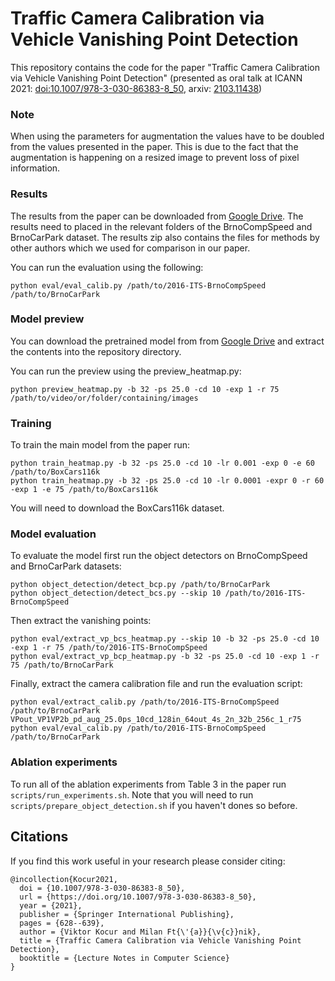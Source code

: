 # Traffic Camera Calibration via Vehicle Vanishing Point Detection

This repository contains the code for the paper "Traffic Camera Calibration via Vehicle Vanishing Point Detection" (presented as oral talk at ICANN 2021: [doi:10.1007/978-3-030-86383-8_50](https://doi.org/10.1007/978-3-030-86383-8_50), arxiv: [2103.11438](https://arxiv.org/abs/2103.11438))

### Note

When using the parameters for augmentation the values have to be doubled from the values presented in the paper. This is due to the fact that the augmentation is happening on a resized image to prevent loss of pixel information.

### Results

The results from the paper can be downloaded from [Google Drive](https://drive.google.com/file/d/1JfG1kZQf82I5y9z5kAom-zlsh8Hw7qvG/view?usp=sharing). The results need to placed in the relevant folders of the BrnoCompSpeed and BrnoCarPark dataset. The results zip also contains the files for methods by other authors which we used for comparison in our paper.

You can run the evaluation using the following:
```
python eval/eval_calib.py /path/to/2016-ITS-BrnoCompSpeed /path/to/BrnoCarPark
```

### Model preview

You can download the pretrained model from from [Google Drive](https://drive.google.com/file/d/1Ppz96cIEol_UqgF2mQpoTxKkGwVvQ38P/view?usp=sharing) and extract the contents into the repository directory.

You can run the preview using the preview_heatmap.py:

```
python preview_heatmap.py -b 32 -ps 25.0 -cd 10 -exp 1 -r 75 /path/to/video/or/folder/containing/images
```

### Training

To train the main model from the paper run:

```
python train_heatmap.py -b 32 -ps 25.0 -cd 10 -lr 0.001 -exp 0 -e 60 /path/to/BoxCars116k
python train_heatmap.py -b 32 -ps 25.0 -cd 10 -lr 0.0001 -expr 0 -r 60 -exp 1 -e 75 /path/to/BoxCars116k
```

You will need to download the BoxCars116k dataset.

### Model evaluation

To evaluate the model first run the object detectors on BrnoCompSpeed and BrnoCarPark datasets:

```
python object_detection/detect_bcp.py /path/to/BrnoCarPark
python object_detection/detect_bcs.py --skip 10 /path/to/2016-ITS-BrnoCompSpeed
```

Then extract the vanishing points:

```
python eval/extract_vp_bcs_heatmap.py --skip 10 -b 32 -ps 25.0 -cd 10 -exp 1 -r 75 /path/to/2016-ITS-BrnoCompSpeed
python eval/extract_vp_bcp_heatmap.py -b 32 -ps 25.0 -cd 10 -exp 1 -r 75 /path/to/BrnoCarPark
```

Finally, extract the camera calibration file and run the evaluation script:

```
python eval/extract_calib.py /path/to/2016-ITS-BrnoCompSpeed /path/to/BrnoCarPark VPout_VP1VP2b_pd_aug_25.0ps_10cd_128in_64out_4s_2n_32b_256c_1_r75
python eval/eval_calib.py /path/to/2016-ITS-BrnoCompSpeed /path/to/BrnoCarPark
```

### Ablation experiments

To run all of the ablation experiments from Table 3 in the paper run `scripts/run_experiments.sh`. Note that you will need to run `scripts/prepare_object_detection.sh` if you haven't dones so before.

## Citations

If you find this work useful in your research please consider citing:

```
@incollection{Kocur2021,
  doi = {10.1007/978-3-030-86383-8_50},
  url = {https://doi.org/10.1007/978-3-030-86383-8_50},
  year = {2021},
  publisher = {Springer International Publishing},
  pages = {628--639},
  author = {Viktor Kocur and Milan Ft{\'{a}}{\v{c}}nik},
  title = {Traffic Camera Calibration via Vehicle Vanishing Point Detection},
  booktitle = {Lecture Notes in Computer Science}
}
```
